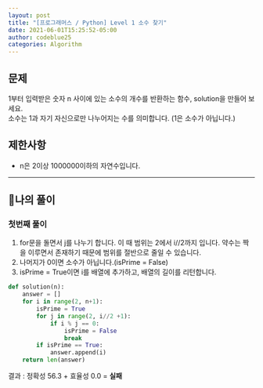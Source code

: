 ```yaml
---
layout: post
title: "[프로그래머스 / Python] Level 1 소수 찾기"
date: 2021-06-01T15:25:52-05:00
author: codeblue25
categories: Algorithm
---
```


<h2>문제</h2>

1부터 입력받은 숫자 n 사이에 있는 소수의 개수를 반환하는 함수, solution을 만들어 보세요.<br />
소수는 1과 자기 자신으로만 나누어지는 수를 의미합니다. (1은 소수가 아닙니다.)

<h2>제한사항</h2>

- n은 2이상 1000000이하의 자연수입니다.

---

<h2>🔹나의 풀이</h2>

<h3>첫번째 풀이</h3>

1. for문을 돌면서 j를 나누기 합니다. 이 때 범위는 2에서 i//2까지 입니다. 약수는 짝을 이루면서 존재하기 때문에 범위를 절반으로 줄일 수 있습니다.
2. 나머지가 0이면 소수가 아닙니다.(isPrime = False)
3. isPrime = True이면 i를 배열에 추가하고, 배열의 길이를 리턴합니다.

```python
def solution(n):
    answer = []
    for i in range(2, n+1):
        isPrime = True
        for j in range(2, i//2 +1):
            if i % j == 0:
                isPrime = False
                break
        if isPrime == True:
            answer.append(i)
    return len(answer)
```

결과 : 정확성 56.3 + 효율성 0.0 = **실패**<br/>
